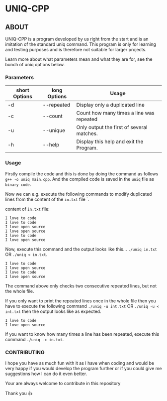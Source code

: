 # UNIQ-CPP

## ABOUT
UNIQ-CPP is a program developed by us right from the start and is an imitation of the standard uniq command. This 
program is only for learning and testing purposes and is therefore not suitable for larger projects.

Learn more about what parameters mean and what they are for, see the bunch of uniq options below.
### Parameters

| short Options | long Options      |                 Usage |
| ----------- | ----------- |  ---------------- |
| -d  | --repeated   |  Display only a duplicated line|
| -c  | --count   |     Count how many times a line was repeated|
| -u  | --unique   |    Only output the first of several matches.       |
| -h  | --help  | Display this help and exit the Program.       |


### Usage
Firstly compile the code and this is done by doing the command as follows ``g++ -o uniq main.cpp``. 
And the compiled code is saved in the ``uniq`` file as ``binary code``.

Now we can e.g. execute the following commands to modify duplicated lines from the content of the ``in.txt`` file `.

content of ``in.txt`` file:
```
I love to code
I love to code
I love open source
I love open source
I love to code
I love open source
```

Now, execute this command and the output looks like this...
``./uniq in.txt`` OR ``./uniq < in.txt``.
```
I love to code
I love open source
I love to code
I love open source
```


The command above only checks two consecutive repeated lines, but not the whole file.

If you only want to print the repeated lines once in the whole file then you have to execute the following command
``./uniq -u int.txt`` OR ``./uniq -u < int.txt``
then the output looks like as expected.
```
I love to code
I love open source
```


If you want to know how many times a line has been repeated, execute this command ``./uniq -c in.txt``.

### CONTRIBUTING 
I hope you have as much fun with it as I have when coding and would be very happy if you would develop the program 
further or if you could give me suggestions how I can do it even better. 

Your are always welcome to contribute in this repository

Thank you :+1:
